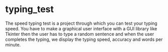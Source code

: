 # typing_test
The speed typing test is a project through which you can test your typing speed.  You have to make a graphical user interface with a GUI library like Tkinter then the user has to type a random sentence and when the user completes the typing, we display the typing speed, accuracy and words per minute.
